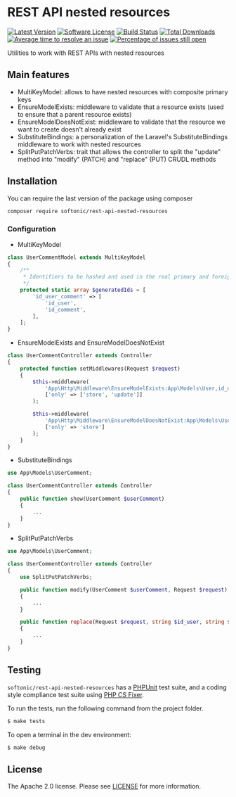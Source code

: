 REST API nested resources
====================

[![Latest Version](https://img.shields.io/github/release/softonic/rest-api-nested-resources.svg?style=flat-square)](https://github.com/softonic/rest-api-nested-resources/releases)
[![Software License](https://img.shields.io/badge/license-Apache%202.0-blue.svg?style=flat-square)](LICENSE.md)
[![Build Status](https://github.com/softonic/rest-api-nested-resources/actions/workflows/build.yml/badge.svg)](https://github.com/softonic/rest-api-nested-resources/actions/workflows/build.yml)
[![Total Downloads](https://img.shields.io/packagist/dt/softonic/rest-api-nested-resources.svg?style=flat-square)](https://packagist.org/packages/softonic/rest-api-nested-resources)
[![Average time to resolve an issue](http://isitmaintained.com/badge/resolution/softonic/rest-api-nested-resources.svg?style=flat-square)](http://isitmaintained.com/project/softonic/rest-api-nested-resources "Average time to resolve an issue")
[![Percentage of issues still open](http://isitmaintained.com/badge/open/softonic/rest-api-nested-resources.svg?style=flat-square)](http://isitmaintained.com/project/softonic/rest-api-nested-resources "Percentage of issues still open")

Utilities to work with REST APIs with nested resources

Main features
-------------

* MultiKeyModel: allows to have nested resources with composite primary keys
* EnsureModelExists: middleware to validate that a resource exists (used to ensure that a parent resource exists)
* EnsureModelDoesNotExist: middleware to validate that the resource we want to create doesn't already exist
* SubstituteBindings: a personalization of the Laravel's SubstituteBindings middleware to work with nested resources
* SplitPutPatchVerbs: trait that allows the controller to split the "update" method into "modify" (PATCH) and "replace" (PUT) CRUDL methods

Installation
-------------

You can require the last version of the package using composer
```bash
composer require softonic/rest-api-nested-resources
```

### Configuration

* MultiKeyModel
```php
class UserCommentModel extends MultiKeyModel
{
    /**
     * Identifiers to be hashed and used in the real primary and foreign keys.
     */
    protected static array $generatedIds = [
        'id_user_comment' => [
            'id_user',
            'id_comment',
        ],
    ];
}
```

* EnsureModelExists and EnsureModelDoesNotExist
```php
class UserCommentController extends Controller
{
    protected function setMiddlewares(Request $request)
    {
        $this->middleware(
            'App\Http\Middleware\EnsureModelExists:App\Models\User,id_user',
            ['only' => ['store', 'update']]
        );

        $this->middleware(
            'App\Http\Middleware\EnsureModelDoesNotExist:App\Models\UserComment,id_user,id_comment',
            ['only' => 'store']
        );
    }
}
```

* SubstituteBindings
```php
use App\Models\UserComment;

class UserCommentController extends Controller
{
    public function show(UserComment $userComment)
    {
        ...
    }
}
```

* SplitPutPatchVerbs
```php
use App\Models\UserComment;

class UserCommentController extends Controller
{
    use SplitPutPatchVerbs;

    public function modify(UserComment $userComment, Request $request)
    {
        ...
    }

    public function replace(Request $request, string $id_user, string $id_comment)
    {
        ...
    }
}
```

Testing
-------

`softonic/rest-api-nested-resources` has a [PHPUnit](https://phpunit.de) test suite, and a coding style compliance test suite using [PHP CS Fixer](http://cs.sensiolabs.org/).

To run the tests, run the following command from the project folder.

``` bash
$ make tests
```

To open a terminal in the dev environment:
``` bash
$ make debug
```

License
-------

The Apache 2.0 license. Please see [LICENSE](LICENSE) for more information.
